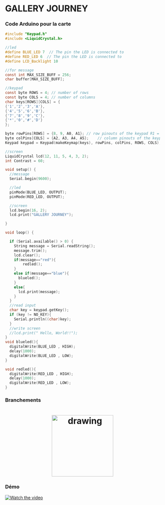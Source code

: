 # GALLERY JOURNEY

### Code Arduino pour la carte 

```c
#include "Keypad.h"
#include <LiquidCrystal.h> 

//led
#define BLUE_LED 7  // The pin the LED is connected to
#define RED_LED 6  // The pin the LED is connected to
#define LCD_Backlight 10

//for message
const int MAX_SIZE_BUFF = 256;
char buffer[MAX_SIZE_BUFF];

//keypad
const byte ROWS = 4; // number of rows
const byte COLS = 4; // number of columns
char keys[ROWS][COLS] = {
{'1','2','3','A'},
{'4','5','6','B'},
{'7','8','9','C'},
{'*','0','#','D'}
};

byte rowPins[ROWS] = {8, 9, A0, A1}; // row pinouts of the keypad R1 = D8, R2 = D7, R3 = D6, R4 = D5
byte colPins[COLS] = {A2, A3, A4, A5};    // column pinouts of the keypad C1 = D4, C2 = D3, C3 = D2
Keypad keypad = Keypad(makeKeymap(keys), rowPins, colPins, ROWS, COLS);

//screen
LiquidCrystal lcd(12, 11, 5, 4, 3, 2);
int Contrast = 60;

void setup() {
  //message
  Serial.begin(9600);

  //led
  pinMode(BLUE_LED, OUTPUT); 
  pinMode(RED_LED, OUTPUT); 

  //screen
  lcd.begin(16, 2);
  lcd.print("GALLERY JOURNEY");

}

void loop() {

  if (Serial.available() > 0) {
    String message = Serial.readString();
    message.trim();
    lcd.clear();
    if(message=="red"){
        redled();
    }
    else if(message=="blue"){
      blueled();
    }
    else{
      lcd.print(message);
    }
  }  
  //read input
  char key = keypad.getKey(); 
  if (key != NO_KEY){
    Serial.println((char)key);
  }
  //write screen
  //lcd.print(" Hello, World!!");
}
void blueled(){
  digitalWrite(BLUE_LED , HIGH);
  delay(1000);
  digitalWrite(BLUE_LED , LOW);
}

void redled(){
  digitalWrite(RED_LED , HIGH);
  delay(1000);
  digitalWrite(RED_LED , LOW);
}
```

### Branchements
<h1 align="center">
<img src="https://user-images.githubusercontent.com/74360060/210371972-6a0bce55-b743-4395-8fab-80dcb0e436ee.jpg" alt="drawing" width="200" rotate="90"/>
</h1>

### Démo 

[![Watch the video](https://img.youtube.com/vi/nTQUwghvy5Q/default.jpg)](https://www.youtube.com/watch?v=FP7NBC67TgI)


